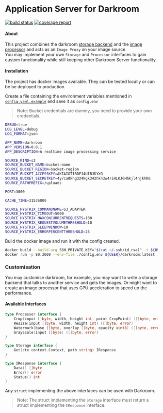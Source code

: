# Application Server for Darkroom
[![build status](https://***REMOVED***/darkroom/core/badges/master/build.svg)](https://***REMOVED***/darkroom/core/commits/master)
[![coverage report](https://***REMOVED***/darkroom/core/badges/master/coverage.svg)](https://***REMOVED***/darkroom/core/commits/master)

#### About
This project combines the darkroom [storage backend](https://***REMOVED***/darkroom/storage) and the [image processor](https://***REMOVED***/darkroom/processor) and acts as an `Image Proxy` on your image source.  
You may implement your own `Storage` and `Processor` interfaces to gain custom functionality while still keeping other Darkroom Server functionality.

#### Installation
The project has docker images available. They can be tested locally or can be be deployed to production.

Create a file containing the environment variables mentioned in [`config.yaml.example`](./config.yaml.example) and save it as `config.env`
> Note: Bucket credentials are dummy, you need to provide your own credentials.
```bash
DEBUG=true
LOG_LEVEL=debug
LOG_FORMAT=json

APP_NAME=darkroom
APP_VERSION=0.0.1
APP_DESCRIPTION=A realtime image processing service

SOURCE_KIND=s3
SOURCE_BUCKET_NAME=bucket-name
SOURCE_BUCKET_REGION=bucket-region
SOURCE_BUCKET_ACCESSKEY=AKIAIGTIBDFJ4UIBJDYXQ
SOURCE_BUCKET_SECRETKEY=4y/caOkhg324kgk342hkh3w4/iHLKJGHhkjl4hjkhKG
SOURCE_PATHPREFIX=/uploads

PORT=3000

CACHE_TIME=31536000

SOURCE_HYSTRIX_COMMANDNAME=S3_ADAPTER
SOURCE_HYSTRIX_TIMEOUT=5000
SOURCE_HYSTRIX_MAXCONCURRENTREQUESTS=100
SOURCE_HYSTRIX_REQUESTVOLUMETHRESHOLD=10
SOURCE_HYSTRIX_SLEEPWINDOW=10
SOURCE_HYSTRIX_ERRORPERCENTTHRESHOLD=25
```
Build the docker image and run it with the config created.
```bash
docker build --build-arg SSH_PRIVATE_KEY="$(cat ~/.ssh/id_rsa)" -t ${USER}/darkroom:latest .
docker run -p 80:3000 --env-file ./config.env ${USER}/darkroom:latest
```

### Customisation
You may customise darkroom, for example, you may want to write a storage backend that talks to another service and gets the images.
Or might want to create an image processor that uses GPU acceleration to speed up the performance.
#### Available Interfaces
```go
type Processor interface {
	Crop(input []byte, width, height int, point CropPoint) ([]byte, error)
	Resize(input []byte, width, height int) ([]byte, error)
	Watermark(base []byte, overlay []byte, opacity uint8) ([]byte, error)
	GrayScale(input []byte) ([]byte, error)
}
```
```go
type Storage interface {
	Get(ctx context.Context, path string) IResponse
}
```
```go
type IResponse interface {
	Data() []byte
	Error() error
	Status() int
}
```
Any `struct` implementing the above interfaces can be used with Darkroom.  
> Note: The struct implementing the `Storage` interface must return a struct implementing the `IResponse` interface.

